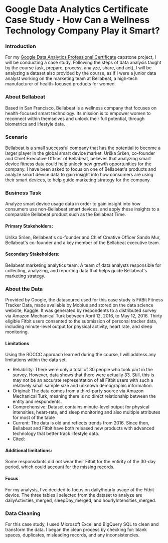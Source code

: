 # Google Data Analytics Certificate Case Study - How Can a Wellness Technology Company Play it Smart?

### Introduction
For my [Google Data Analytics Professional Certificate](https://www.coursera.org/professional-certificates/google-data-analytics?utm_source=google&utm_medium=institutions&utm_campaign=gwgsite-gDigital-paidha-sem-bk-gen-exa-glp-br-null&_ga=2.244797261.950290879.1660862123-1096932820.1658185357&_gac=1.149812676.1658444207.Cj0KCQjw8uOWBhDXARIsAOxKJ2HwpFHSnMZDJDQv74Qkx3-MUYDeY6LNt4vm-XZ9zN0puUniH0tZM0kaAlafEALw_wcB) capstone project, I will be conducting a case study. Following the steps of data analysis taught by the course (ask, prepare, process, analyze, share, and act), I will be analyzing a dataset also provided by the course, as if I were a junior data analyst working on the marketing team at Bellabeat, a high-tech manufacturer of health-focused products for women.

### About Bellabeat 
Based in San Francisco, Bellabeat is a wellness company that focuses on health-focused smart technology. Its mission is to empower women to reconnect within themselves and unlock their full potential, through biometrics and lifestyle data.

### Scenario 
Bellabeat is a small successful company that has the potential to become a larger player in the global smart device market. Urška Sršen, co-founder and Chief Executive Officer of Bellabeat, believes that analyzing smart device fitness data could help unlock new growth opportunities for the company. I have been asked to focus on one of Bellabeat's products and analyze smart device data to gain insight into how consumers are using their smart devices, to help guide marketing strategy for the company.

### Business Task
Analyze smart device usage data in order to gain insight into how consumers use non-Bellabeat smart devices, and apply these insights to a comparable Bellabeat product such as the Bellabeat Time.

#### Primary Stakeholders: 
Urška Sršen, Bellabeat's co-founder and Chief Creative Officer
Sando Mur, Bellabeat's co-founder and a key member of the Bellabeat executive team. 

#### Secondary Stakeholders: 
Bellabeat marketing analytics team: A team of data analysts responsible for collecting, analyzing, and reporting data that helps guide Bellabeat's marketing strategy.

### About the Data 
Provided by Google, the datasource used for this case study is FitBit Fitness Tracker Data, made available by Mobius and stored on the data science website, Kaggle. It was generated by respondents to a distributed survey via Amazon Mechanical Turk between April 12, 2016, to May 12, 2016. Thirty eligible Fitbit users consented to the submission of personal tracker data, including minute-level output for physical activity, heart rate, and sleep monitoring.

#### Limitations
Using the ROCCC approach learned during the course, I will address any limitations within the data set. 
- Reliability: There were only a total of 30 people who took part in the survey. However, data shows that there were actually 33. Still, this is may not be an accurate representation of all Fitbit users with such a relatively small sample size and unknown demographic information. 
- Original: The data comes from a third-party source via Amazon Mechanical Turk, meaning there is no direct relationship between the entity and respondents. 
- Comprehensive: Dataset contains minute-level output for physical intensities, heart-rate, and sleep monitoring and also multiple attributes for most of the table
- Current: The data is old and reflects trends from 2016. Since then, Bellabeat and Fitbit have both released new products with advanced technology that better track lifestyle data.
- Cited:  

#### Additional limitations: 
Some responsdants did not wear their Fitbit for the entirity of the 30-day period, which could account for the missing records. 

#### Focus
For my analysis, I've decided to focus on daily/hourly usage of the Fitbit device. The three tables I selected from the dataset to analyze are dailyActivities_merged, sleepDay_merged, and hourlyIntensities_merged.

### Data Cleaning 
For this case study, I used Microsoft Excel and BigQuery SQL to clean and transform the data. I began the clean process by checking for: blank spaces, duplicates, misleading records, and any inconsistencies.
